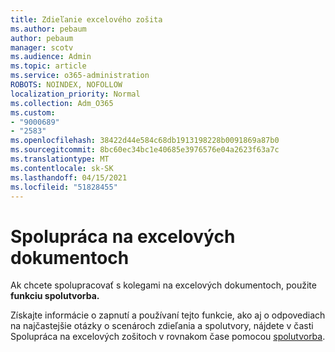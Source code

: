 ```yaml
---
title: Zdieľanie excelového zošita
ms.author: pebaum
author: pebaum
manager: scotv
ms.audience: Admin
ms.topic: article
ms.service: o365-administration
ROBOTS: NOINDEX, NOFOLLOW
localization_priority: Normal
ms.collection: Adm_O365
ms.custom:
- "9000689"
- "2583"
ms.openlocfilehash: 38422d44e584c68db1913198228b0091869a87b0
ms.sourcegitcommit: 8bc60ec34bc1e40685e3976576e04a2623f63a7c
ms.translationtype: MT
ms.contentlocale: sk-SK
ms.lasthandoff: 04/15/2021
ms.locfileid: "51828455"
---
```

# <a name="collaborate-on-excel-documents"></a>Spolupráca na excelových dokumentoch

Ak chcete spolupracovať s kolegami na excelových dokumentoch, použite **funkciu spolutvorba.** 

Získajte informácie o zapnutí a používaní tejto funkcie, ako aj o odpovediach na najčastejšie otázky o scenároch zdieľania a spolutvory, nájdete v časti Spolupráca na excelových zošitoch v rovnakom čase pomocou [spolutvorba](https://support.office.com/article/7152aa8b-b791-414c-a3bb-3024e46fb104).
